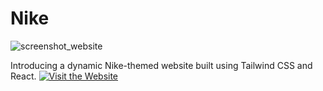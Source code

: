 # Nike
![screenshot_website](https://github.com/Silvercrow0251/Nike/assets/77614961/13417740-a8f3-43d5-a63b-8210b7e205f9)

Introducing a dynamic Nike-themed website built using Tailwind CSS and React.
[![Visit the Website](https://img.shields.io/badge/Visit%20the%20Website-%232a4494?style=for-the-badge&logo=google%20chrome&logoColor=white)](https://silvercrow0251.netlify.app/)
<link rel="stylesheet" href="https://cdnjs.cloudflare.com/ajax/libs/font-awesome/5.15.3/css/all.min.css">
